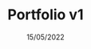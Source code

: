 ---
title: "Portfolio v1"
date: "15/05/2022"
description: "A website created with Vue.js, Nuxt 2 and Tailwind CSS to showcase projects I have worked on."
tech: "Nuxt 2, Vue.js & Tailwind CSS"
github: "https://github.com/KayleeWilliams/Portfolio-1.0"
---
